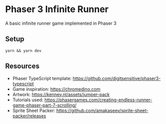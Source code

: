 # Phaser 3 Infinite Runner
A basic infinite runner game implemented in Phaser 3

## Setup
`yarn && yarn dev`

## Resources
* Phaser TypeScript template: https://github.com/digitsensitive/phaser3-typescript
* Game inspiration: https://chromedino.com
* Artwork: https://kenney.nl/assets/jumper-pack
* Tutorials used: https://phasergames.com/creating-endless-runner-game-phaser-part-7-scrolling/
* Sprite Sheet Packer: https://github.com/amakaseev/sprite-sheet-packer/releases
